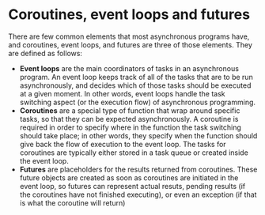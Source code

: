 # Coroutines, event loops and futures

There are few common elements that most asynchronous programs have, and coroutines, event loops, and futures are three of those elements. They are defined as follows:

* **Event loops** are the main coordinators of tasks in an asynchronous program. An event loop keeps track of all of the tasks that are to be run asynchronously, and decides which of those tasks should be executed at a given moment. In other words, event loops handle the task switching aspect (or the execution flow) of asynchronous programming.
* **Coroutines** are a special type of function that wrap around specific tasks, so that they can be expected asynchronously. A coroutine is required in order to specify where in the function the task switching should take place; in other words, they specify when the function should give back the flow of execution to the event loop. The tasks for coroutines are typically either stored in a task queue or created inside the event loop.
* **Futures** are placeholders for the results returned from coroutines. These future objects are created as soon as coroutines are initiated in the event loop, so futures can represent actual resuts, pending results (if the coroutines have not finished executing), or even an exception (if that is what the coroutine will return)

